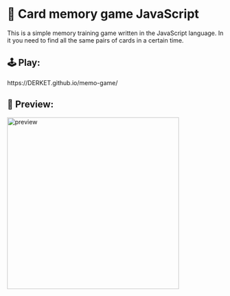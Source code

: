 # 🧠 Card memory game JavaScript
This is a simple memory training game written in the JavaScript language. In it you need to find all the same pairs of cards in a certain time.

<h2>🕹️ Play:</h2>
https://DERKET.github.io/memo-game/

<h2>👀 Preview:</h2>
<img src="https://user-images.githubusercontent.com/62311828/191317154-a773b3bd-f4fd-4de6-ae24-ec78f97c7eb1.gif" alt="preview" width="400" height="400" />
